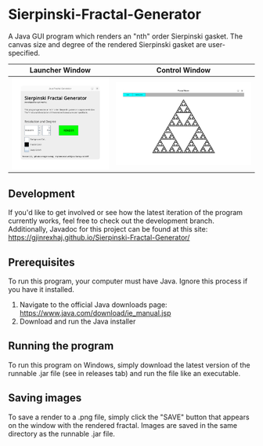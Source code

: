 # Sierpinski-Fractal-Generator
A Java GUI program which renders an "nth" order Sierpinski gasket. The canvas size and degree of the rendered Sierpinski gasket are user-specified.


Launcher Window            |  Control Window
:-------------------------:|:-------------------------:
![image](readme-docs/Launcher.png)  | ![image](readme-docs/Control.png)

## Development
If you'd like to get involved or see how the latest iteration of the program currently works, feel free to check out the development branch.
Additionally, Javadoc for this project can be found at this site: https://gjinrexhaj.github.io/Sierpinski-Fractal-Generator/

## Prerequisites
To run this program, your computer must have Java. Ignore this process if you have it installed.

1. Navigate to the official Java downloads page: https://www.java.com/download/ie_manual.jsp
2. Download and run the Java installer

## Running the program
To run this program on Windows, simply download the latest version of the runnable .jar file (see in releases tab) and run the file like an executable.

## Saving images
To save a render to a .png file, simply click the "SAVE" button that appears on the window with the rendered fractal. Images are saved in the same directory as the runnable .jar file.
